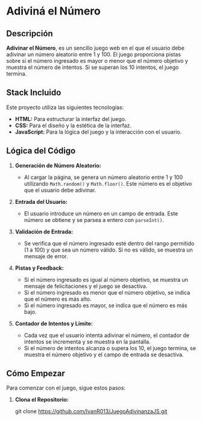 # Adiviná el Número

## Descripción

**Adivinar el Número**, es un sencillo juego web en el que el usuario debe adivinar un número aleatorio entre 1 y 100. El juego proporciona pistas sobre si el número ingresado es mayor o menor que el número objetivo y muestra el número de intentos. Si se superan los 10 intentos, el juego termina.

## Stack Incluido

Este proyecto utiliza las siguientes tecnologías:

- **HTML:** Para estructurar la interfaz del juego.
- **CSS:** Para el diseño y la estética de la interfaz.
- **JavaScript:** Para la lógica del juego y la interacción con el usuario.

## Lógica del Código

1. **Generación de Número Aleatorio:** 
   - Al cargar la página, se genera un número aleatorio entre 1 y 100 utilizando `Math.random()` y `Math.floor()`. Este número es el objetivo que el usuario debe adivinar.

2. **Entrada del Usuario:**
   - El usuario introduce un número en un campo de entrada. Este número se obtiene y se parsea a entero con `parseInt()`.

3. **Validación de Entrada:**
   - Se verifica que el número ingresado esté dentro del rango permitido (1 a 100) y que sea un número válido. Si no es válido, se muestra un mensaje de error.

4. **Pistas y Feedback:**
   - Si el número ingresado es igual al número objetivo, se muestra un mensaje de felicitaciones y el juego se desactiva.
   - Si el número ingresado es menor que el número objetivo, se indica que el número es más alto.
   - Si el número ingresado es mayor, se indica que el número es más bajo.

5. **Contador de Intentos y Límite:**
   - Cada vez que el usuario intenta adivinar el número, el contador de intentos se incrementa y se muestra en la pantalla.
   - Si el número de intentos alcanza o supera los 10, el juego termina, se muestra el número objetivo y el campo de entrada se desactiva.

## Cómo Empezar

Para comenzar con el juego, sigue estos pasos:

1. **Clona el Repositorio:**

   
   git clone https://github.com/IvanR013/JuegoAdivinanzaJS.git
